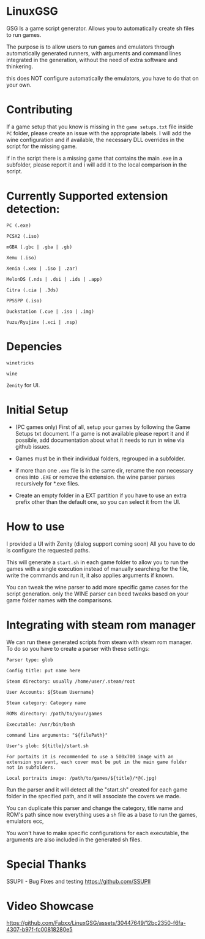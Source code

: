# LinuxGSG
GSG Is a game script  generator. Allows you to automatically create sh files to run games.

The purpose is to allow users to run games and emulators through automatically generated runners, with arguments and command lines integrated in the 
generation, without the need of extra software and thinkering.

this does NOT configure automatically the emulators, you have to do that on your own.

# Contributing

If a game setup that you know is missing in the `game setups.txt` file inside `PC` folder, please create an issue with the appropriate labels.
I will add the wine configuration and if available, the necessary DLL overrides in the script for the missing game.

if in the script there is a missing game that contains the main .exe in a subfolder, please report it and i will add it to the
local comparison in the script.


# Currently Supported extension detection:
```
PC (.exe)

PCSX2 (.iso)

mGBA (.gbc | .gba | .gb)

Xemu (.iso)

Xenia (.xex | .iso | .zar)

MelonDS (.nds | .dsi | .ids | .app)

Citra (.cia | .3ds)

PPSSPP (.iso)

Duckstation (.cue | .iso | .img)  

Yuzu/Ryujinx (.xci | .nsp)
```
# Depencies
`winetricks`

`wine` 

`Zenity` for UI.

# Initial Setup
- (PC games only) First of all, setup your games by following the Game Setups txt document. If a game is not available please report it
  and if possible, add documentation about what it needs to run in wine via github issues.

- Games must be in their individual folders, regrouped in a subfolder.

- if more than one `.exe` file is in the same dir, rename the non necessary ones into `.EXE` or remove the extension. the wine parser
  parses recursively for *.exe files.

- Create an empty folder in a EXT partition if you have to use an extra prefix other than the default one, so you can select it from the UI.

# How to use

I provided a UI with Zenity (dialog support coming soon)
All you have to do is configure the requested paths.

This will generate a `start.sh` in each game folder to allow you to run the games with a single execution instead of manually
searching for the file, write the commands and run it, it also applies arguments if known.

You can tweak the wine parser to add more specific game cases for the script generation.
only the WINE parser can beed tweaks based on your game folder names with the comparisons.

# Integrating with steam rom manager

We can run these generated scripts from steam with steam rom manager. To do so you have to create a parser with these settings:

```
Parser type: glob

Config title: put name here

Steam directory: usually /home/user/.steam/root

User Accounts: ${Steam Username}

Steam category: Category name

ROMs directory: /path/to/your/games

Executable: /usr/bin/bash

command line arguments: "${filePath}"

User's glob: ${title}/start.sh

For portaits it is recommended to use a 500x700 image with an extension you want, each cover must be put in the main game folder
not in subfolders.

Local portraits image: /path/to/games/${title}/*@(.jpg)
```

Run the parser and it will detect all the "start.sh" created for each game folder in the specified path, and it will associate the covers we made.

You can duplicate this parser and change the category, title name and ROM's path since now everything uses a `sh` file as a base to run the games, emulators ecc,

You won't have to make specific configurations for each executable, the arguments are also included in the generated sh files.


# Special Thanks

SSUPII - Bug Fixes and testing https://github.com/SSUPII

# Video Showcase

https://github.com/Fabxx/LinuxGSG/assets/30447649/12bc2350-f6fa-4307-b97f-fc00818280e5


